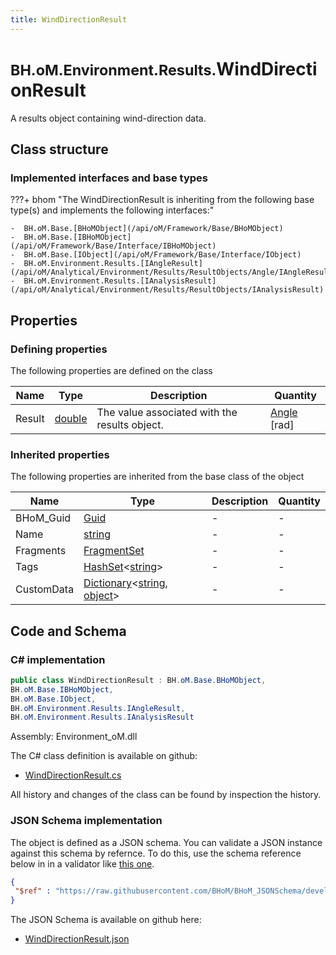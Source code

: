 ```yaml
---
title: WindDirectionResult
---
```


# <small>BH.oM.Environment.Results.</small>**WindDirectionResult**

A results object containing wind-direction data.

## Class structure

### Implemented interfaces and base types

???+ bhom "The WindDirectionResult is inheriting from the following base type(s) and implements the following interfaces:"

    -  BH.oM.Base.[BHoMObject](/api/oM/Framework/Base/BHoMObject)
    -  BH.oM.Base.[IBHoMObject](/api/oM/Framework/Base/Interface/IBHoMObject)
    -  BH.oM.Base.[IObject](/api/oM/Framework/Base/Interface/IObject)
    -  BH.oM.Environment.Results.[IAngleResult](/api/oM/Analytical/Environment/Results/ResultObjects/Angle/IAngleResult)
    -  BH.oM.Environment.Results.[IAnalysisResult](/api/oM/Analytical/Environment/Results/ResultObjects/IAnalysisResult)


## Properties



### Defining properties

The following properties are defined on the class

| Name             | Type             | Description      | Quantity         |
|------------------|------------------|------------------|------------------|
| Result | [double](https://learn.microsoft.com/en-us/dotnet/api/System.Double?view=netstandard-2.0) | The value associated with the results object. | [Angle](/api/oM/Dimensional/Quantities/Attributes/Angle) [rad] |


### Inherited properties
The following properties are inherited from the base class of the object

| Name             | Type             | Description      | Quantity         |
|------------------|------------------|------------------|------------------|
| BHoM_Guid | [Guid](https://learn.microsoft.com/en-us/dotnet/api/System.Guid?view=netstandard-2.0) | - | - |
| Name | [string](https://learn.microsoft.com/en-us/dotnet/api/System.String?view=netstandard-2.0) | - | - |
| Fragments | [FragmentSet](/api/oM/Framework/Base/FragmentSet) | - | - |
| Tags | [HashSet](https://learn.microsoft.com/en-us/dotnet/api/System.Collections.Generic.HashSet-1?view=netstandard-2.0)&lt;[string](https://learn.microsoft.com/en-us/dotnet/api/System.String?view=netstandard-2.0)&gt; | - | - |
| CustomData | [Dictionary](https://learn.microsoft.com/en-us/dotnet/api/System.Collections.Generic.Dictionary-2?view=netstandard-2.0)&lt;[string](https://learn.microsoft.com/en-us/dotnet/api/System.String?view=netstandard-2.0), [object](https://learn.microsoft.com/en-us/dotnet/api/System.Object?view=netstandard-2.0)&gt; | - | - |


## Code and Schema

### C# implementation

``` C# title="C#"
public class WindDirectionResult : BH.oM.Base.BHoMObject,
BH.oM.Base.IBHoMObject,
BH.oM.Base.IObject,
BH.oM.Environment.Results.IAngleResult,
BH.oM.Environment.Results.IAnalysisResult
```

Assembly: Environment_oM.dll

The C# class definition is available on github:

- [WindDirectionResult.cs](https://github.com/BHoM/BHoM/blob/develop/Environment_oM/Results\ResultObjects\Angle\WindDirectionResult.cs)

All history and changes of the class can be found by inspection the history.
### JSON Schema implementation

The object is defined as a JSON schema. You can validate a JSON instance against this schema by refernce. To do this, use the schema reference below in in a validator like [this one](https://www.jsonschemavalidator.net/).

``` json title="JSON Schema"
{
 "$ref" : "https://raw.githubusercontent.com/BHoM/BHoM_JSONSchema/develop/Environment_oM/Results/WindDirectionResult.json"
}
```

The JSON Schema is available on github here:

- [WindDirectionResult.json](https://github.com/BHoM/BHoM_JSONSchema/blob/develop/Environment_oM/Results/WindDirectionResult.json)
